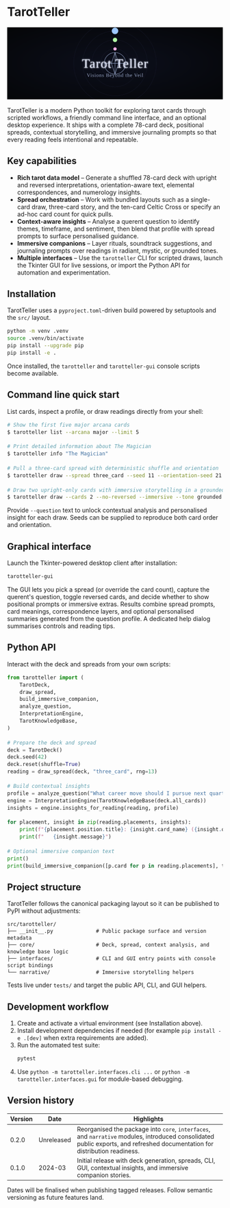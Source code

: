 # TarotTeller
![Sheen Banner](https://raw.githubusercontent.com/74Thirsty/74Thirsty/main/assets/tarot.svg)



TarotTeller is a modern Python toolkit for exploring tarot cards through scripted workflows, a friendly command line interface, and an optional desktop experience. It ships with a complete 78-card deck, positional spreads, contextual storytelling, and immersive journaling prompts so that every reading feels intentional and repeatable.

## Key capabilities
- **Rich tarot data model** – Generate a shuffled 78-card deck with upright and reversed interpretations, orientation-aware text, elemental correspondences, and numerology insights.
- **Spread orchestration** – Work with bundled layouts such as a single-card draw, three-card story, and the ten-card Celtic Cross or specify an ad-hoc card count for quick pulls.
- **Context-aware insights** – Analyse a querent question to identify themes, timeframe, and sentiment, then blend that profile with spread prompts to surface personalised guidance.
- **Immersive companions** – Layer rituals, soundtrack suggestions, and journaling prompts over readings in radiant, mystic, or grounded tones.
- **Multiple interfaces** – Use the `tarotteller` CLI for scripted draws, launch the Tkinter GUI for live sessions, or import the Python API for automation and experimentation.

## Installation
TarotTeller uses a `pyproject.toml`-driven build powered by setuptools and the `src/` layout.

```bash
python -m venv .venv
source .venv/bin/activate
pip install --upgrade pip
pip install -e .
```

Once installed, the `tarotteller` and `tarotteller-gui` console scripts become available.

## Command line quick start
List cards, inspect a profile, or draw readings directly from your shell:

```bash
# Show the first five major arcana cards
$ tarotteller list --arcana major --limit 5

# Print detailed information about The Magician
$ tarotteller info "The Magician"

# Pull a three-card spread with deterministic shuffle and orientation
$ tarotteller draw --spread three_card --seed 11 --orientation-seed 21

# Draw two upright-only cards with immersive storytelling in a grounded tone
$ tarotteller draw --cards 2 --no-reversed --immersive --tone grounded
```

Provide `--question` text to unlock contextual analysis and personalised insight for each draw. Seeds can be supplied to reproduce both card order and orientation.

## Graphical interface
Launch the Tkinter-powered desktop client after installation:

```bash
tarotteller-gui
```

The GUI lets you pick a spread (or override the card count), capture the querent's question, toggle reversed cards, and decide whether to show positional prompts or immersive extras. Results combine spread prompts, card meanings, correspondence layers, and optional personalised summaries generated from the question profile. A dedicated help dialog summarises controls and reading tips.

## Python API
Interact with the deck and spreads from your own scripts:

```python
from tarotteller import (
    TarotDeck,
    draw_spread,
    build_immersive_companion,
    analyze_question,
    InterpretationEngine,
    TarotKnowledgeBase,
)

# Prepare the deck and spread
deck = TarotDeck()
deck.seed(42)
deck.reset(shuffle=True)
reading = draw_spread(deck, "three_card", rng=13)

# Build contextual insights
profile = analyze_question("What career move should I pursue next quarter?")
engine = InterpretationEngine(TarotKnowledgeBase(deck.all_cards))
insights = engine.insights_for_reading(reading, profile)

for placement, insight in zip(reading.placements, insights):
    print(f"{placement.position.title}: {insight.card_name} ({insight.orientation})")
    print(f"   {insight.message}")

# Optional immersive companion text
print()
print(build_immersive_companion([p.card for p in reading.placements], tone="mystic", profile=profile))
```

## Project structure
TarotTeller follows the canonical packaging layout so it can be published to PyPI without adjustments:

```
src/tarotteller/
├── __init__.py              # Public package surface and version metadata
├── core/                    # Deck, spread, context analysis, and knowledge base logic
├── interfaces/              # CLI and GUI entry points with console script bindings
└── narrative/               # Immersive storytelling helpers
```

Tests live under `tests/` and target the public API, CLI, and GUI helpers.

## Development workflow
1. Create and activate a virtual environment (see Installation above).
2. Install development dependencies if needed (for example `pip install -e .[dev]` when extra requirements are added).
3. Run the automated test suite:
   ```bash
   pytest
   ```
4. Use `python -m tarotteller.interfaces.cli ...` or `python -m tarotteller.interfaces.gui` for module-based debugging.

## Version history
| Version | Date       | Highlights |
|---------|------------|------------|
| 0.2.0   | Unreleased | Reorganised the package into `core`, `interfaces`, and `narrative` modules, introduced consolidated public exports, and refreshed documentation for distribution readiness. |
| 0.1.0   | 2024-03    | Initial release with deck generation, spreads, CLI, GUI, contextual insights, and immersive companion stories. |

Dates will be finalised when publishing tagged releases. Follow semantic versioning as future features land.
